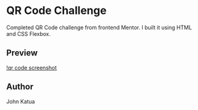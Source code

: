# QR Code Challenge

Completed QR Code challenge from frontend Mentor. I built it using HTML and CSS Flexbox.

## Preview

[!qr code screenshot]()

## Author

John Katua

